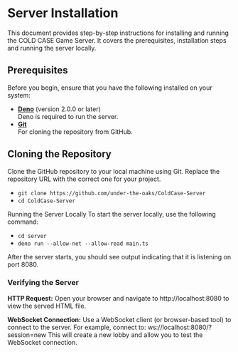 # Server Installation

This document provides step-by-step instructions for installing and running the 
COLD CASE Game Server. It covers the prerequisites, installation steps and running the 
server locally.


## Prerequisites

Before you begin, ensure that you have the following installed on your system:

- **[Deno](https://deno.land/)** (version 2.0.0 or later)  
  Deno is required to run the server.
- **[Git](https://git-scm.com/)**  
  For cloning the repository from GitHub.

## Cloning the Repository

Clone the GitHub repository to your local machine using Git. Replace the repository URL with the correct one for your project.

- `git clone https://github.com/under-the-oaks/ColdCase-Server`
- `cd ColdCase-Server`

Running the Server Locally
To start the server locally, use the following command:

- `cd server`
- `deno run --allow-net --allow-read main.ts`

After the server starts, you should see output indicating that it is listening on port 8080.

### Verifying the Server
**HTTP Request:**
Open your browser and navigate to http://localhost:8080 to view the served HTML file.

**WebSocket Connection:**
Use a WebSocket client (or browser-based tool) to connect to the server. For example, connect to:
ws://localhost:8080/?session=new
This will create a new lobby and allow you to test the WebSocket connection.